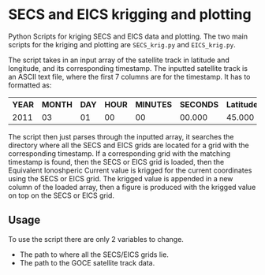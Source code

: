 # SECS and EICS krigging and plotting
Python Scripts for kriging SECS and EICS data and plotting.
The two main scripts for the kriging and plotting are `SECS_krig.py` and `EICS_krig.py`. 

The script takes in an input array of the satellite track in latitude and longitude, and its corresponding timestamp. 
The inputted satellite track is an ASCII text file, where the first 7 columns are for the timestamp. It has to formatted as:
<table style="width:100%">
    <tr>
        <th>YEAR</th>
        <th>MONTH</th>
        <th>DAY</th>
        <th>HOUR</th>
        <th>MINUTES</th>
        <th>SECONDS</th>
        <th>Latitude</th>
        <th>Longitude</th>
    </tr>
    <tr>
        <td>2011</td>
        <td>03</td>
        <td>01</td>
        <td>00</td>
        <td>00</td>
        <td>00.000</td>
        <td>45.000</td>
        <td>298.000</td>
    </tr>
</table>

The script then just parses through the inputted array, it searches the directory where all the SECS and EICS grids are 
located for a grid with the corresponding timestamp. If a corresponding grid with the matching timestamp is found, then the SECS or 
EICS grid is loaded, then the Equivalent Ionoshperic Current value is krigged for the current coordinates using
the SECS or EICS grid. The krigged value is appended in a new column of the loaded array, then a figure is produced with
the krigged value on top on the SECS or EICS grid. 

Usage
------

To use the script there are only 2 variables to change.
*   The path to where all the SECS/EICS grids lie. 
*   The path to the GOCE satellite track data. 
  